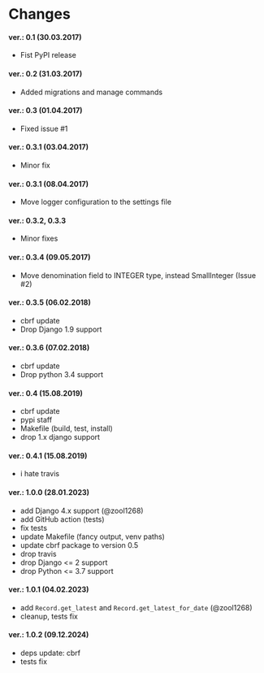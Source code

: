 Changes
=======

#### ver.: 0.1 (30.03.2017)
* Fist PyPI release

#### ver.: 0.2 (31.03.2017)
* Added migrations and manage commands

#### ver.: 0.3 (01.04.2017)
* Fixed issue #1

#### ver.: 0.3.1 (03.04.2017)
* Minor fix

#### ver.: 0.3.1 (08.04.2017)
* Move logger configuration to the settings file

#### ver.: 0.3.2, 0.3.3
* Minor fixes

#### ver.: 0.3.4 (09.05.2017)
* Move denomination field to INTEGER type, instead SmallInteger (Issue #2)

#### ver.: 0.3.5 (06.02.2018)
* cbrf update
* Drop Django 1.9 support

#### ver.: 0.3.6 (07.02.2018)
* cbrf update
* Drop python 3.4 support

#### ver.: 0.4 (15.08.2019)
* cbrf update
* pypi staff
* Makefile (build, test, install)
* drop 1.x django support

#### ver.: 0.4.1 (15.08.2019)
* i hate travis

#### ver.: 1.0.0 (28.01.2023)
* add Django 4.x support (@zool1268)
* add GitHub action (tests)
* fix tests
* update Makefile (fancy output, venv paths)
* update cbrf package to version 0.5
* drop travis
* drop Django <= 2 support
* drop Python <= 3.7 support

#### ver.: 1.0.1 (04.02.2023)
* add `Record.get_latest` and `Record.get_latest_for_date` (@zool1268)
* cleanup, tests fix

#### ver.: 1.0.2 (09.12.2024)
* deps update: cbrf
* tests fix
